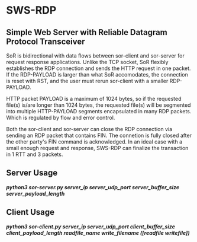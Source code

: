 # SWS-RDP

## Simple Web Server with Reliable Datagram Protocol Transceiver
 
SoR is bidirectional with data flows between sor-client and sor-server for request response applications. Unlike the TCP socket, SoR flexibly establishes the RDP connection and sends the HTTP request in one packet. If the RDP-PAYLOAD is larger than what SoR accomodates, the connection is reset with RST, and the user must rerun sor-client with a smaller RDP-PAYLOAD.

HTTP packet PAYLOAD is a maximum of 1024 bytes, so if the requested file(s) is/are longer than 1024 bytes, the requested file(s) will be segmented into multiple HTTP-PAYLOAD segments encapsulated in many RDP packets. Which is regulated by flow and error control. 

Both the sor-client and sor-server can close the RDP connection via sending an RDP packet that contains FIN. The connetion is fully closed after the other party's FIN command is acknowledged. In an ideal case with a small enough request and response, SWS-RDP can finalize the transaction in 1 RTT and 3 packets. 

## Server Usage

***python3 sor-server.py *server_ip server_udp_port server_buffer_size server_payload_length****

## Client Usage

***python3 sor-client.py *server_ip server_udp_port client_buffer_size client_payload_length readfile_name write_filename ([readfile writefile])****
